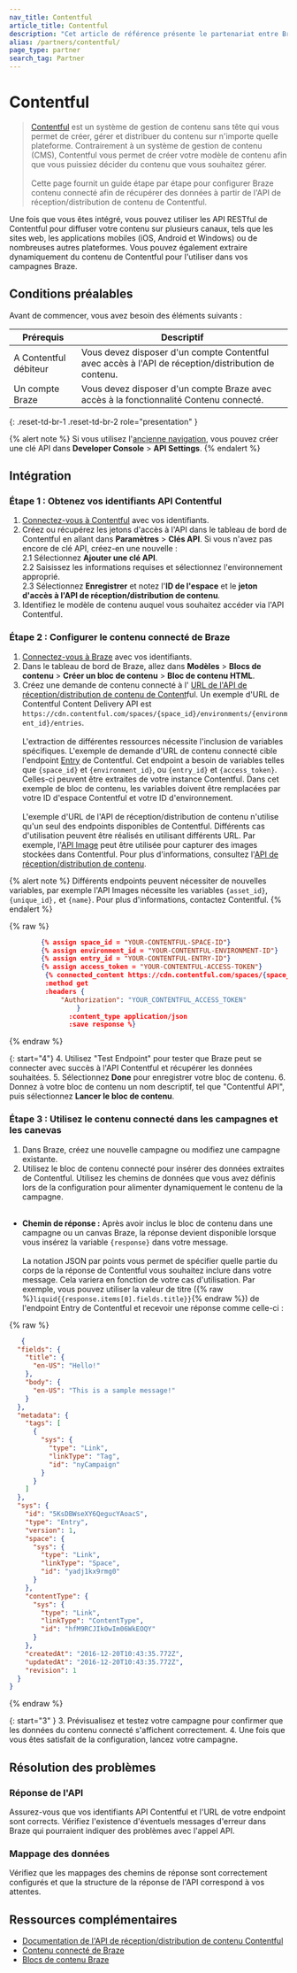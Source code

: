 ```yaml
---
nav_title: Contentful
article_title: Contentful
description: "Cet article de référence présente le partenariat entre Braze et Contentful, un système de gestion de contenu qui vous permet d'utiliser dynamiquement le contenu connecté pour tirer du contenu de Contentful dans vos campagnes Braze."
alias: /partners/contentful/
page_type: partner
search_tag: Partner
---
```


# Contentful

>[Contentful](https://www.contentful.com/) est un système de gestion de contenu sans tête qui vous permet de créer, gérer et distribuer du contenu sur n'importe quelle plateforme. Contrairement à un système de gestion de contenu (CMS), Contentful vous permet de créer votre modèle de contenu afin que vous puissiez décider du contenu que vous souhaitez gérer.<br><br>Cette page fournit un guide étape par étape pour configurer Braze contenu connecté afin de récupérer des données à partir de l'API de réception/distribution de contenu de Contentful. 

Une fois que vous êtes intégré, vous pouvez utiliser les API RESTful de Contentful pour diffuser votre contenu sur plusieurs canaux, tels que les sites web, les applications mobiles (iOS, Android et Windows) ou de nombreuses autres plateformes. Vous pouvez également extraire dynamiquement du contenu de Contentful pour l'utiliser dans vos campagnes Braze.

## Conditions préalables

Avant de commencer, vous avez besoin des éléments suivants :

| Prérequis          | Descriptif                        |
|-----------------------|------------------------------------|
| A Contentful débiteur | Vous devez disposer d'un compte Contentful avec accès à l'API de réception/distribution de contenu. |
| Un compte Braze | Vous devez disposer d'un compte Braze avec accès à la fonctionnalité Contenu connecté. |
{: .reset-td-br-1 .reset-td-br-2 role="presentation" }

{% alert note %}
Si vous utilisez l'[ancienne navigation]({{site.baseurl}}/navigation/), vous pouvez créer une clé API dans **Developer Console** > **API Settings**.
{% endalert %}

## Intégration

### Étape 1 : Obtenez vos identifiants API Contentful

1. [Connectez-vous à Contentful](https://app.contentful.com/login) avec vos identifiants.
2. Créez ou récupérez les jetons d'accès à l'API dans le tableau de bord de Contentful en allant dans **Paramètres** > **Clés API**. Si vous n'avez pas encore de clé API, créez-en une nouvelle :<br>2.1 Sélectionnez **Ajouter une clé API**.<br>2.2 Saisissez les informations requises et sélectionnez l'environnement approprié.<br>2.3 Sélectionnez **Enregistrer** et notez l'**ID de l'espace** et le **jeton d'accès à l'API de réception/distribution de contenu**.
3. Identifiez le modèle de contenu auquel vous souhaitez accéder via l'API Contentful.

### Étape 2 : Configurer le contenu connecté de Braze

1. [Connectez-vous à Braze](https://dashboard.braze.com/sign_in) avec vos identifiants.
2. Dans le tableau de bord de Braze, allez dans **Modèles** > **Blocs de contenu** > **Créer un bloc de contenu** > **Bloc de contenu HTML**.
3. Créez une demande de contenu connecté à l' [URL de l'API de réception/distribution de contenu de Content](https://www.contentful.com/developers/docs/references/content-delivery-api/#/reference/links)ful. Un exemple d'URL de Contentful Content Delivery API est ```https://cdn.contentful.com/spaces/{space_id}/environments/{environment_id}/entries```.<br><br> L'extraction de différentes ressources nécessite l'inclusion de variables spécifiques. L'exemple de demande d'URL de contenu connecté cible l'endpoint [Entry](https://www.contentful.com/developers/docs/references/content-delivery-api/#/reference/entries/entry/get-a-single-entry/console) de Contentful. Cet endpoint a besoin de variables telles que `{space_id}` et `{environment_id}`, ou `{entry_id}` et `{access_token}`. Celles-ci peuvent être extraites de votre instance Contentful. Dans cet exemple de bloc de contenu, les variables doivent être remplacées par votre ID d'espace Contentful et votre ID d'environnement.<br><br>L'exemple d'URL de l'API de réception/distribution de contenu n'utilise qu'un seul des endpoints disponibles de Contentful. Différents cas d'utilisation peuvent être réalisés en utilisant différents URL. Par exemple, l'[API Image](https://www.contentful.com/developers/docs/references/images-api/) peut être utilisée pour capturer des images stockées dans Contentful. Pour plus d'informations, consultez l'[API de réception/distribution de contenu](https://www.contentful.com/developers/docs/references/content-delivery-api/).

{% alert note %}
Différents endpoints peuvent nécessiter de nouvelles variables, par exemple l'API Images nécessite les variables `{asset_id}`, `{unique_id},` et `{name}`. Pour plus d'informations, contactez Contentful.
{% endalert %}

{% raw %}
```json
        {% assign space_id = "YOUR-CONTENTFUL-SPACE-ID"}
        {% assign environment_id = "YOUR-CONTENTFUL-ENVIRONMENT-ID"}
        {% assign entry_id = "YOUR-CONTENTFUL-ENTRY-ID"}
        {% assign access_token = "YOUR-CONTENTFUL-ACCESS-TOKEN"}
         {% connected_content https://cdn.contentful.com/spaces/{space_id}/environments/{environment_id}/entries/{entry_id}?access_token={access_token}
         :method get
         :headers {
             "Authorization": "YOUR_CONTENTFUL_ACCESS_TOKEN"
                 }
               :content_type application/json
               :save response %}
```
{% endraw %}

{: start="4"}
4\. Utilisez "Test Endpoint" pour tester que Braze peut se connecter avec succès à l'API Contentful et récupérer les données souhaitées.
5\. Sélectionnez **Done** pour enregistrer votre bloc de contenu.
6\. Donnez à votre bloc de contenu un nom descriptif, tel que "Contentful API", puis sélectionnez **Lancer le bloc de contenu**.

### Étape 3 : Utilisez le contenu connecté dans les campagnes et les canevas

1. Dans Braze, créez une nouvelle campagne ou modifiez une campagne existante.
2. Utilisez le bloc de contenu connecté pour insérer des données extraites de Contentful. Utilisez les chemins de données que vous avez définis lors de la configuration pour alimenter dynamiquement le contenu de la campagne.<br><br>
- **Chemin de réponse :** Après avoir inclus le bloc de contenu dans une campagne ou un canvas Braze, la réponse devient disponible lorsque vous insérez la variable `{response}` dans votre message.<br><br>La notation JSON par points vous permet de spécifier quelle partie du corps de la réponse de Contentful vous souhaitez inclure dans votre message. Cela variera en fonction de votre cas d'utilisation. Par exemple, vous pouvez utiliser la valeur de titre ({% raw %}```liquid{{response.items[0].fields.title}}```{% endraw %}) de l'endpoint Entry de Contentful et recevoir une réponse comme celle-ci :

{% raw %}
```json
   {
  "fields": {
    "title": {
      "en-US": "Hello!"
    },
    "body": {
      "en-US": "This is a sample message!"
    }
  },
  "metadata": {
    "tags": [
      {
        "sys": {
          "type": "Link",
          "linkType": "Tag",
          "id": "nyCampaign"
        }
      }
    ]
  },
  "sys": {
    "id": "5KsDBWseXY6QegucYAoacS",
    "type": "Entry",
    "version": 1,
    "space": {
      "sys": {
        "type": "Link",
        "linkType": "Space",
        "id": "yadj1kx9rmg0"
      }
    },
    "contentType": {
      "sys": {
        "type": "Link",
        "linkType": "ContentType",
        "id": "hfM9RCJIk0wIm06WkEOQY"
      }
    },
    "createdAt": "2016-12-20T10:43:35.772Z",
    "updatedAt": "2016-12-20T10:43:35.772Z",
    "revision": 1
  }
}
```
{% endraw %}

{: start="3" }
3\. Prévisualisez et testez votre campagne pour confirmer que les données du contenu connecté s'affichent correctement.
4\. Une fois que vous êtes satisfait de la configuration, lancez votre campagne.

## Résolution des problèmes

### Réponse de l'API

Assurez-vous que vos identifiants API Contentful et l'URL de votre endpoint sont corrects. Vérifiez l'existence d'éventuels messages d'erreur dans Braze qui pourraient indiquer des problèmes avec l'appel API.

### Mappage des données

Vérifiez que les mappages des chemins de réponse sont correctement configurés et que la structure de la réponse de l'API correspond à vos attentes.

## Ressources complémentaires

- [Documentation de l'API de réception/distribution de contenu Contentful](https://www.contentful.com/developers/docs/references/content-delivery-api/)
- [Contenu connecté de Braze]({{site.baseurl}}/user_guide/personalization_and_dynamic_content/connected_content/)
- [Blocs de contenu Braze]({{site.baseurl}}/user_guide/engagement_tools/templates_and_media/content_blocks/)
